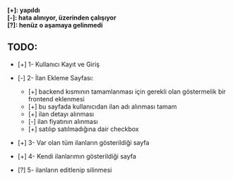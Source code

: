 __[+]: yapıldı__<br>
__[-]: hata alınıyor, üzerinden çalışıyor__ <br>
__[?]: henüz o aşamaya gelinmedi__<br>


## TODO:
  - [+] 1- Kullanıcı Kayıt ve Giriş
  - [-] 2- İlan Ekleme Sayfası:
    - [+]  backend kısmının tamamlanması için gerekli olan göstermelik bir frontend eklenmesi
    - [+] bu sayfada kullanıcıdan ilan adı alınması tamam
    - [+] ilan detayı alınması 
    - [-] ilan fiyatının alınması
    - [+] satılıp satılmadığına dair checkbox

  - [+] 3- Var olan tüm ilanların gösterildiği sayfa
  - [+] 4- Kendi ilanlarımın gösterildiği sayfa
  - [?] 5- ilanların editlenip silinmesi
